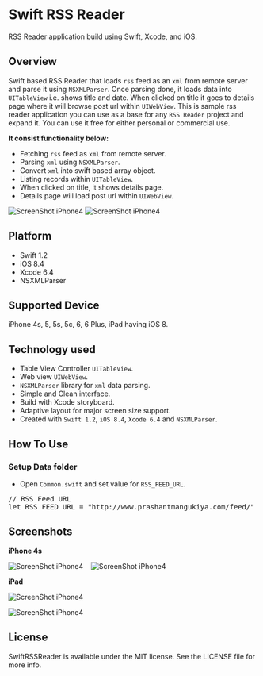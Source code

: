 # Swift RSS Reader
RSS Reader application build using Swift, Xcode, and iOS.

## Overview
Swift based RSS Reader that loads ``rss`` feed as an ``xml`` from remote server and parse it using ``NSXMLParser``. Once parsing done, it loads data into ``UITableView`` i.e. shows title and date. When clicked on title it goes to details page where it will browse post url within ``UIWebView``. This is sample rss reader application you can use as a base for any ``RSS Reader`` project and expand it. You can use it free for either personal or commercial use. 

**It consist functionality below:**
+ Fetching ``rss`` feed as ``xml`` from remote server.
+ Parsing ``xml`` using ``NSXMLParser``.
+ Convert ``xml`` into swift based array object.
+ Listing records within ``UITableView``.
+ When clicked on title, it shows details page.
+ Details page will load post url within ``UIWebView``.

![ScreenShot iPhone4](../master/Screenshots/main-1t.png)
![ScreenShot iPhone4](../master/Screenshots/main-2t.png)

## Platform
+ Swift 1.2
+ iOS 8.4
+ Xcode 6.4
+ NSXMLParser

## Supported Device
iPhone 4s, 5, 5s, 5c, 6, 6 Plus, iPad having iOS 8.

## Technology used
+ Table View Controller ``UITableView``.
+ Web view  ``UIWebView``.
+ ``NSXMLParser`` library for ``xml`` data parsing.
+ Simple and Clean interface.
+ Build with Xcode storyboard.
+ Adaptive layout for major screen size support.
+ Created with ``Swift 1.2``, ``iOS 8.4``, ``Xcode 6.4`` and ``NSXMLParser``.

## How To Use

### Setup Data folder
+ Open ``Common.swift`` and set value for ``RSS_FEED_URL``.
<pre>
// RSS Feed URL
let RSS_FEED_URL = "http://www.prashantmangukiya.com/feed/"
</pre>

## Screenshots

**iPhone 4s**

![ScreenShot iPhone4](../master/Screenshots/main-1t.png) &nbsp;&nbsp;
![ScreenShot iPhone4](../master/Screenshots/main-2t.png)

**iPad**

![ScreenShot iPhone4](../master/Screenshots/ipad-1.png)

![ScreenShot iPhone4](../master/Screenshots/ipad-2.png)

## License
SwiftRSSReader is available under the MIT license. See the LICENSE file for more info.
